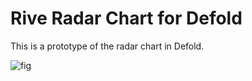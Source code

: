 # Rive Radar Chart for Defold
This is a prototype of the radar chart in Defold.


![fig](https://user-images.githubusercontent.com/38267288/173470881-dc3a74e2-46f4-4131-993a-652919f53462.gif)

